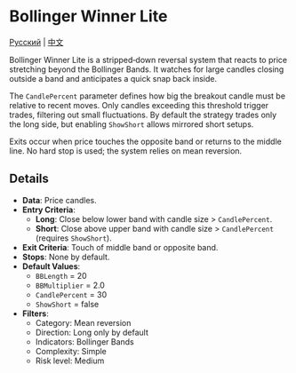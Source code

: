 # Bollinger Winner Lite
[Русский](README_ru.md) | [中文](README_cn.md)

Bollinger Winner Lite is a stripped‑down reversal system that reacts to price
stretching beyond the Bollinger Bands.  It watches for large candles closing
outside a band and anticipates a quick snap back inside.

The `CandlePercent` parameter defines how big the breakout candle must be
relative to recent moves.  Only candles exceeding this threshold trigger trades,
filtering out small fluctuations.  By default the strategy trades only the long
side, but enabling `ShowShort` allows mirrored short setups.

Exits occur when price touches the opposite band or returns to the middle line.
No hard stop is used; the system relies on mean reversion.

## Details
- **Data**: Price candles.
- **Entry Criteria**:
  - **Long**: Close below lower band with candle size > `CandlePercent`.
  - **Short**: Close above upper band with candle size > `CandlePercent` (requires `ShowShort`).
- **Exit Criteria**: Touch of middle band or opposite band.
- **Stops**: None by default.
- **Default Values**:
  - `BBLength` = 20
  - `BBMultiplier` = 2.0
  - `CandlePercent` = 30
  - `ShowShort` = false
- **Filters**:
  - Category: Mean reversion
  - Direction: Long only by default
  - Indicators: Bollinger Bands
  - Complexity: Simple
  - Risk level: Medium
